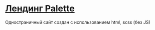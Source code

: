 # [Лендинг Palette](https://tatyanapanchenko-web.github.io/Palette/)
Одностраничный сайт создан с использованием html, scss (без JS)
